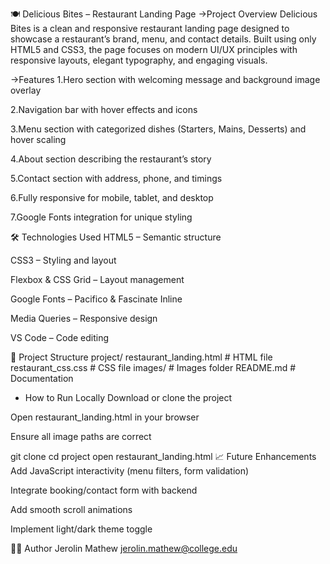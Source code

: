 🍽️ Delicious Bites – Restaurant Landing Page
->Project Overview
Delicious Bites is a clean and responsive restaurant landing page designed to showcase a restaurant’s brand, menu, and contact details. Built using only HTML5 and CSS3, the page focuses on modern UI/UX principles with responsive layouts, elegant typography, and engaging visuals.

->Features
1.Hero section with welcoming message and background image overlay

2.Navigation bar with hover effects and icons

3.Menu section with categorized dishes (Starters, Mains, Desserts) and hover scaling

4.About section describing the restaurant’s story

5.Contact section with address, phone, and timings

6.Fully responsive for mobile, tablet, and desktop

7.Google Fonts integration for unique styling

🛠️ Technologies Used
HTML5 – Semantic structure

CSS3 – Styling and layout

Flexbox & CSS Grid – Layout management

Google Fonts – Pacifico & Fascinate Inline

Media Queries – Responsive design

VS Code – Code editing

📂 Project Structure
project/
restaurant_landing.html       # HTML file
restaurant_css.css            # CSS file
images/                        # Images folder
README.md                      # Documentation

- How to Run Locally
Download or clone the project

Open restaurant_landing.html in your browser

Ensure all image paths are correct

git clone <your-repo-link>
cd project
open restaurant_landing.html
📈 Future Enhancements
Add JavaScript interactivity (menu filters, form validation)

Integrate booking/contact form with backend

Add smooth scroll animations

Implement light/dark theme toggle

👨‍💻 Author
Jerolin Mathew
jerolin.mathew@college.edu
